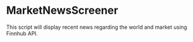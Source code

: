 # MarketNewsScreener
This script will display recent news regarding the world and market using Finnhub API.

